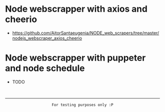 # Node webscrapper with axios and cheerio
- https://github.com/AitorSantaeugenia/NODE_web_scrapers/tree/master/nodejs_webscraper_axios_cheerio

# Node webscrapper with puppeter and node schedule
- TODO

<br>
<hr> 



<div align="center">

```
For testing purposes only :P
```

</div>
